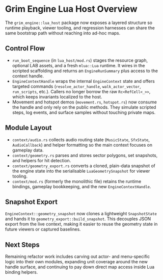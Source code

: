 # Grim Engine Lua Host Overview

The `grim_engine::lua_host` package now exposes a layered structure so runtime playback,
viewer tooling, and regression harnesses can share the same bootstrap path without
reaching into ad-hoc maps.

## Control Flow
- `run_boot_sequence` (in `lua_host/mod.rs`) stages the resource graph, optional LAB
  assets, and a fresh `mlua::Lua` runtime. It wires in the scripted scaffolding and
  returns an `EngineRunSummary` plus access to the context handle.
- `EngineContextHandle` wraps the internal `EngineContext` state and offers targeted
  commands (`resolve_actor_handle`, `walk_actor_vector`, `run_scripts`, etc.). Callers no
  longer borrow the raw `Rc<RefCell<_>>`, which keeps invariants localized to the host.
- Movement and hotspot demos (`movement.rs`, `hotspot.rs`) now consume the handle and
  only rely on the public methods. They simulate scripted steps, log events, and surface
  samples without touching private maps.

## Module Layout
- `context/audio.rs` collects audio routing state (`MusicState`, `SfxState`,
  `AudioCallback`) and helper formatting so the main context focuses on gameplay data.
- `context/geometry.rs` parses and stores sector polygons, set snapshots, and helpers
  for hit detection.
- `context/geometry_export.rs` converts a cloned, plain-data snapshot of the engine
  state into the serialisable `LuaGeometrySnapshot` for viewer tooling.
- `context/mod.rs` (formerly the monolithic file) retains the runtime bindings,
  gameplay bookkeeping, and the new `EngineContextHandle`.

## Snapshot Export
`EngineContext::geometry_snapshot` now clones a lightweight `SnapshotState` and hands it
to `geometry_export::build_snapshot`. This decouples JSON export from the live context,
making it easier to reuse the geometry state in future viewers or captured baselines.

## Next Steps
Remaining refactor work includes carving out actor- and menu-specific logic into their
own modules, expanding unit coverage around the new handle surface, and continuing to
pay down direct map access inside Lua binding helpers.
